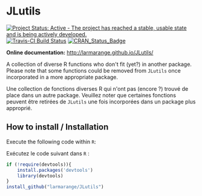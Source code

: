 JLutils
=======

[![Project Status: Active - The project has reached a stable, usable state and is being actively developed.](http://www.repostatus.org/badges/0.1.0/active.svg)](http://www.repostatus.org/#active) 
[![Travis-CI Build Status](https://travis-ci.com/larmarange/JLutils.svg?branch=master)](https://travis-ci.com/larmarange/JLutils)
[![CRAN_Status_Badge](http://www.r-pkg.org/badges/version/JLutils)](https://cran.r-project.org/package=JLutils)


**Online documentation:** <http://larmarange.github.io/JLutils/>

A collection of diverse R functions who don't fit (yet?) in another package. Please note that some functions could be removed from `JLutils` once incorporated in a more appropriate package.

Une collection de fonctions diverses R qui n'ont pas (encore ?) trouvé de place dans un autre package. Veuillez noter que certaines fonctions peuvent être retirées de `JLutils` une fois incorporées dans un package plus approprié.

How to install / Installation 
--------------

Execute the following code within `R`:

Exécutez le code suivant dans `R` :

```r
if (!require(devtools)){
	install.packages('devtools')
	library(devtools)
}
install_github("larmarange/JLutils")
```
